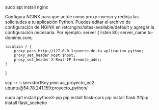 sudo apt install nginx

Configura NGINX para que actúe como proxy inverso y redirija las solicitudes a tu aplicación Python. Puedes editar el archivo de configuración de NGINX en /etc/nginx/sites-available/default y agregar la configuración necesaria. Por ejemplo:
server {
    listen 80;
    server_name tu-dominio.com;

    location / {
        proxy_pass http://127.0.0.1:puerto-de-tu-aplicacion-python;
        proxy_set_header Host $host;
        proxy_set_header X-Real-IP $remote_addr;
    }
}


scp -r -i servidor1Key.pem aa_proyecto_ec2 ubuntu@54.78.241.159:proyecto_python/



sudo apt install python3-pip
pip install flask-cors
pip install flask
##pip install flask_socketio